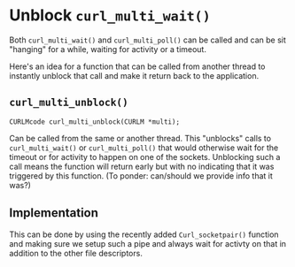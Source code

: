 # Unblock `curl_multi_wait()`

Both `curl_multi_wait()` and `curl_multi_poll()` can be called and can be sit "hanging" for a while, waiting for activity or a timeout.

Here's an idea for a function that can be called from another thread to instantly unblock that call and make it return back to the application.

## `curl_multi_unblock()`

`CURLMcode curl_multi_unblock(CURLM *multi);`

Can be called from the same or another thread. This "unblocks" calls to `curl_multi_wait()` or `curl_multi_poll()` that would otherwise wait for the timeout or for activity to happen on one of the sockets. Unblocking such a
call means the function will return early but with no indicating that it was triggered by this function. (To ponder: can/should we provide info that it was?)

## Implementation

This can be done by using the recently added `Curl_socketpair()` function and making sure we setup such a pipe and always wait for activty on that in addition to the other file descriptors.
